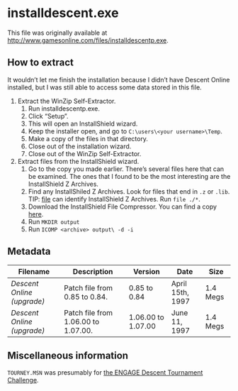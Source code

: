 # installdescent.exe
This file was originally available at <http://www.gamesonline.com/files/installdescentp.exe>.

## How to extract
It wouldn’t let me finish the installation because I didn’t have Descent Online installed, but I was still able to access some data stored in this file.

1. Extract the WinZip Self-Extractor.
	1. Run installdescentp.exe.
	2. Click “Setup”.
	3. This will open an InstallShield wizard.
	4. Keep the installer open, and go to `C:\users\<your username>\Temp`.
	5. Make a copy of the files in that directory.
	6. Close out of the installation wizard.
	7. Close out of the WinZip Self-Extractor.
2. Extract files from the InstallShield wizard.
	1. Go to the copy you made earlier. There’s several files here that can be examined. The ones that I found to be the most interesting are the InstallShield Z Archives.
	2. Find any InstallShiled Z Archives. Look for files that end in `.z` or `.lib`. TIP: [file](https://darwinsys.com/file/) can identify InstallShield Z Archives. Run `file ./*`.
	3. Download the InstallShield File Compressor. You can find a copy [here](https://archive.org/details/InstallShieldTools).
	4. Run `MKDIR output`
	5. Run `ICOMP <archive> output\ -d -i`

## Metadata
|Filename                   |Description                         |Version            |Date             | Size      |
|---------------------------|------------------------------------|-------------------|-----------------|-----------|
|_Descent Online (upgrade)_ |Patch file from 0.85 to 0.84.       |0.85 to 0.84       |April 15th, 1997 |1.4 Megs   |
|_Descent Online (upgrade)_ |Patch file from 1.06.00 to 1.07.00. |1.06.00 to 1.07.00 |June 11, 1997    |1.4 Megs   |

## Miscellaneous information
`TOURNEY.MSN` was presumably for [the ENGAGE Descent Tournament Challenge](https://web.archive.org/web/19970618210132/http://www.gamesonline.com/new/tourney/index.html).
